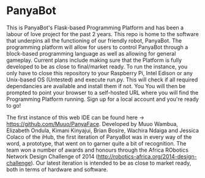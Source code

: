 # PanyaBot
This is PanyaBot's Flask-based Programming Platform and has been a labour of love project for the past 2 years. 
This repo is home to the software that underpins all the functioning of our friendly robot, PanyaBot. The programming
 platform will allow for users to control PanyaBot through a block-based programming language as well as allowing for 
 general gameplay. Current plans include making sure that the Platform is fully developed to be as close to final/market
 ready. To run the instance, you only have to close this repository to your Raspberry Pi, Intel Edison or any Unix-based
 OS (Untested) and execute run.py. This will check if all required dependancies are available and install them if not. You
 You will then be prompted to point your browser to a self-hosted URL where you will find the Programming Platform running.
 Sign up for a local account and you're ready to go!

The first instance of this web IDE can be found here -> https://github.com/Muuo/PanyaFace. Developed by Muuo Wambua, 
Elizabeth Ondula, Kimani Kinyajui, Brian Bosire, Wachira Ndaiga and Jessica Colaco of the iHub, the first iteration
 of PanyaBot was in every way of the word, a prototype, that went on to garner quite a bit of recognition. The team
  won a number of awards and honours through the Africa RObotics Network Design Challenge of 2014 
  (http://robotics-africa.org/2014-design-challenge).
Our latest iteration is intended to be as close to market ready, both in terms of hardware and software. 
